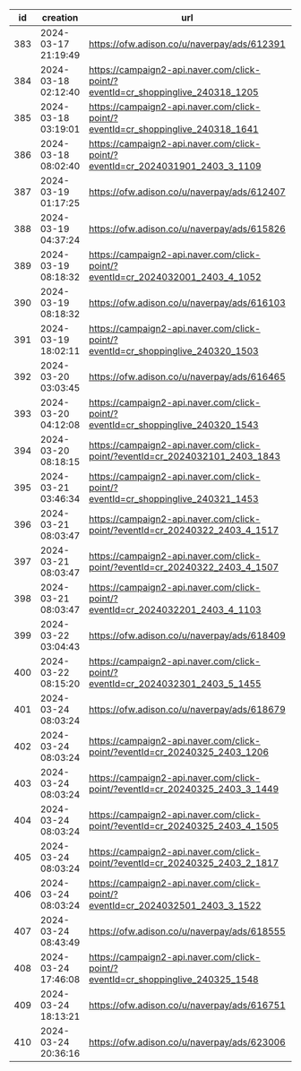 | id  | creation            | url                                                                              | visit |
| --- | ------------------- | -------------------------------------------------------------------------------- | ----- |
| 383 | 2024-03-17 21:19:49 | https://ofw.adison.co/u/naverpay/ads/612391                                      |       |
| 384 | 2024-03-18 02:12:40 | https://campaign2-api.naver.com/click-point/?eventId=cr_shoppinglive_240318_1205 |       |
| 385 | 2024-03-18 03:19:01 | https://campaign2-api.naver.com/click-point/?eventId=cr_shoppinglive_240318_1641 |       |
| 386 | 2024-03-18 08:02:40 | https://campaign2-api.naver.com/click-point/?eventId=cr_2024031901_2403_3_1109   |       |
| 387 | 2024-03-19 01:17:25 | https://ofw.adison.co/u/naverpay/ads/612407                                      |       |
| 388 | 2024-03-19 04:37:24 | https://ofw.adison.co/u/naverpay/ads/615826                                      |       |
| 389 | 2024-03-19 08:18:32 | https://campaign2-api.naver.com/click-point/?eventId=cr_2024032001_2403_4_1052   |       |
| 390 | 2024-03-19 08:18:32 | https://ofw.adison.co/u/naverpay/ads/616103                                      |       |
| 391 | 2024-03-19 18:02:11 | https://campaign2-api.naver.com/click-point/?eventId=cr_shoppinglive_240320_1503 |       |
| 392 | 2024-03-20 03:03:45 | https://ofw.adison.co/u/naverpay/ads/616465                                      |       |
| 393 | 2024-03-20 04:12:08 | https://campaign2-api.naver.com/click-point/?eventId=cr_shoppinglive_240320_1543 |       |
| 394 | 2024-03-20 08:18:15 | https://campaign2-api.naver.com/click-point/?eventId=cr_2024032101_2403_1843     |       |
| 395 | 2024-03-21 03:46:34 | https://campaign2-api.naver.com/click-point/?eventId=cr_shoppinglive_240321_1453 |       |
| 396 | 2024-03-21 08:03:47 | https://campaign2-api.naver.com/click-point/?eventId=cr_20240322_2403_4_1517     |       |
| 397 | 2024-03-21 08:03:47 | https://campaign2-api.naver.com/click-point/?eventId=cr_20240322_2403_4_1507     |       |
| 398 | 2024-03-21 08:03:47 | https://campaign2-api.naver.com/click-point/?eventId=cr_2024032201_2403_4_1103   |       |
| 399 | 2024-03-22 03:04:43 | https://ofw.adison.co/u/naverpay/ads/618409                                      |       |
| 400 | 2024-03-22 08:15:20 | https://campaign2-api.naver.com/click-point/?eventId=cr_2024032301_2403_5_1455   |       |
| 401 | 2024-03-24 08:03:24 | https://ofw.adison.co/u/naverpay/ads/618679                                      |       |
| 402 | 2024-03-24 08:03:24 | https://campaign2-api.naver.com/click-point/?eventId=cr_20240325_2403_1206       |       |
| 403 | 2024-03-24 08:03:24 | https://campaign2-api.naver.com/click-point/?eventId=cr_20240325_2403_3_1449     |       |
| 404 | 2024-03-24 08:03:24 | https://campaign2-api.naver.com/click-point/?eventId=cr_20240325_2403_4_1505     |       |
| 405 | 2024-03-24 08:03:24 | https://campaign2-api.naver.com/click-point/?eventId=cr_20240325_2403_2_1817     |       |
| 406 | 2024-03-24 08:03:24 | https://campaign2-api.naver.com/click-point/?eventId=cr_2024032501_2403_3_1522   |       |
| 407 | 2024-03-24 08:43:49 | https://ofw.adison.co/u/naverpay/ads/618555                                      |       |
| 408 | 2024-03-24 17:46:08 | https://campaign2-api.naver.com/click-point/?eventId=cr_shoppinglive_240325_1548 |       |
| 409 | 2024-03-24 18:13:21 | https://ofw.adison.co/u/naverpay/ads/616751                                      |       |
| 410 | 2024-03-24 20:36:16 | https://ofw.adison.co/u/naverpay/ads/623006                                      |       |
